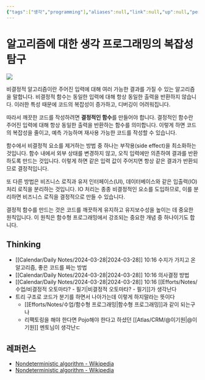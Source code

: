 ```yaml
---
{"tags":["생각","programming"],"aliases":null,"link":null,"up":null,"persona":"[[🔥 Programming && Develop]]","index":null,"related":["[[@노수지]]"],"date_created":"2024-03-28","date_modified":"2024-03-28","dg-publish":true,"permalink":"/encounters/make-deterministic-functions/","dgPassFrontmatter":true,"noteIcon":"1","created":"2024-03-28T10:16:16.816+09:00","updated":"2024-03-28T10:26:19.213+09:00"}
---
```


# 알고리즘에 대한 생각 프로그래밍의 복잡성 탐구

![](https://i.imgur.com/zQKCD9T.png)

비결정적 알고리즘이란 주어진 입력에 대해 여러 가능한 결과를 가질 수 있는 알고리즘을 말합니다. 비결정적 함수는 동일한 입력에 대해 항상 동일한 출력을 반환하지 않습니다. 이러한 특성 때문에 코드의 복잡성이 증가하고, 디버깅이 어려워집니다.

따라서 깨끗한 코드를 작성하려면 **결정적인 함수**를 만들어야 합니다. 결정적인 함수란 주어진 입력에 대해 항상 동일한 출력을 반환하는 함수를 의미합니다. 이렇게 하면 코드의 복잡성을 줄이고, 예측 가능하며 재사용 가능한 코드를 작성할 수 있습니다.

함수에서 비결정적 요소를 제거하는 방법 중 하나는 부작용(side effect)을 최소화하는 것입니다. 함수 내에서 외부 상태를 변경하지 않고, 오직 입력에만 의존하여 결과를 반환하도록 만드는 것입니다. 이렇게 하면 같은 입력 값이 주어지면 항상 같은 결과가 반환되므로 결정적입니다.

또 다른 방법은 비즈니스 로직과 유저 인터페이스(UI), 데이터베이스와 같은 입출력(IO) 처리 로직을 분리하는 것입니다. IO 처리는 종종 비결정적인 요소를 도입하므로, 이를 분리하면 비즈니스 로직을 결정적으로 만들 수 있습니다.

결정적 함수를 만드는 것은 코드를 깨끗하게 유지하고 유지보수성을 높이는 데 중요한 원칙입니다. 이 원칙은 함수형 프로그래밍에서 강조되는 중요한 개념 중 하나이기도 합니다.


## Thinking
- [[Calendar/Daily Notes/2024-03-28\|2024-03-28]] 10:16 수지가 가지고 온 알고리즘, 좋은 코드를 짜는 방법
- [[Calendar/Daily Notes/2024-03-28\|2024-03-28]] 10:16 의사결정 방법
- [[Calendar/Daily Notes/2024-03-28\|2024-03-28]] 10:16 [[Efforts/Notes/수업/비결정적 오토마타? - 필기\|비결정적 오토마타? - 필기]]가 생각난다
- 트리 구조로 코드가 분기를 하면서 나아가는데 이렇게 하지말라는 뜻이다
	- [[Efforts/Notes/수업/함수형 프로그래밍\|함수형 프로그래밍]]과 같이 되는구나
	- 리팩토링을 해야 한다면 Pojo해야 한다고 하셨던 [[Atlas/CRM/@이기원\|@이기원]] 멘토님이 생각난ㄷ
## 레퍼런스
- [Nondeterministic algorithm - Wikipedia](https://en.wikipedia.org/wiki/Nondeterministic_algorithm)
- [Nondeterministic algorithm - Wikipedia](https://en.wikipedia.org/wiki/Nondeterministic_algorithm)

